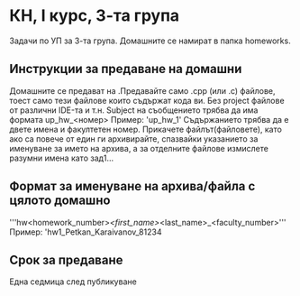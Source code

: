 КН, I курс, 3-та група
======

Задачи по УП за 3-та група. Домашните се намират в папка homeworks.

Инструкции за предаване на домашни
---------------------------------------

Домашните се предават на .Предавайте само .cpp (или .c) файлове, тоест само тeзи файлoве които съдържат кода ви. Без project файлове от различни IDE-та и т.н. Subject на съобщението трябва да има формата up_hw_<номер> Пример: 'up_hw_1' Съдържанието трябва да е двете имена и факултетен номер. Прикачете файлът(файловете), като ако са повече от един ги архивирайте, спазвайки указанието за именуване за името на архива, а за отделните файлове измислете разумни имена като зад1...

Формат за именуване на архива/файла с цялото домашно
---------------------------------------------------------

'''hw<homework_number>_<first_name>_<last_name>_<faculty_number>'''
Пример: 'hw1_Petkan_Karaivanov_81234

Срок за предаване
--------------------

Една седмица след публикуване
